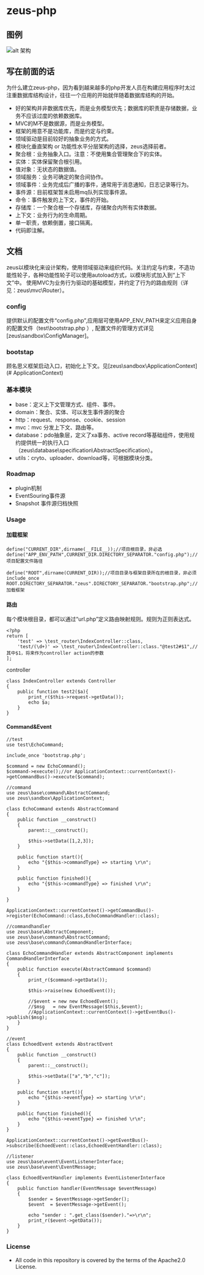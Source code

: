﻿# zeus-php

## 图例
![alt 架构](https://github.com/nathena/zeus-php/blob/master/resource/1.jpg "架构")

## 写在前面的话
为什么建立zeus-php，因为看到越来越多的php开发人员在构建应用程序时太过注重数据库结构设计，往往一个应用的开始就伴随着数据库结构的开始。
- 好的架构并非数据库优先，而是业务模型优先；数据库的职责是存储数据，业务不应该过度的依赖数据库。
- MVC的M不是数据源，而是业务模型。
- 框架的用意不是功能库，而是约定与约束。
- 领域驱动是目前较好的抽象业务的方式。
- 模块化垂直架构 or 功能性水平分层架构的选择，zeus选择前者。
- 聚合根：业务抽象入口。注意：不使用集合管理聚合下的实体。
- 实体：实体保留聚合根引用。
- 值对象：无状态的数据值。
- 领域服务：业务可确定的聚合间协作。
- 领域事件：业务完成后广播的事件，通常用于消息通知，日志记录等行为。
- 事件源：目前框架暂未启用mq队列实现事件源。
- 命令：事件触发的上下文，事件的开始。
- 存储库：一个聚合根一个存储库，存储聚合内所有实体数据。
- 上下文：业务行为的生命周期。
- 单一职责，依赖倒置，接口隔离。
- 代码即注解。

## 文档
zeus以模块化来设计架构，使用领域驱动来组织代码。关注约定与约束，不造功能性轮子，各种功能性轮子可以使用autoload方式，以模块形式加入到“上下文”中。
使用MVC为业务行为驱动的基础模型，并约定了行为的路由规则（详见：zeus\mvc\Router）。

### config
提供默认的配置文件“config.php”,应用层可使用APP_ENV_PATH来定义应用自身的配置文件（test\bootstrap.php ）,
配置文件的管理方式详见[zeus\sandbox\ConfigManager]。

### bootstap
顾名思义框架启动入口，初始化上下文。见[zeus\sandbox\ApplicationContext] (# ApplicationContext)

### 基本模块
- base：定义上下文管理方式、组件、事件。
- domain：聚合、实体、可以发生事件源的聚合
- http：request、response、cookie、session
- mvc：mvc 分发上下文、路由等。
- database：pdo抽象层，定义了xa事务、active record等基础组件，使用规约提供统一的执行入口（zeus\database\specification\AbstractSpecification）。
- utils：cryto、uploader、download等，可根据模块分类。

### Roadmap
- plugin机制
- EventSouring事件源
- Snapshot 事件源归档快照

### Usage
#### 加载框架
```
define("CURRENT_DIR",dirname(__FILE__));//项目根目录，非必选
define("APP_ENV_PATH",CURRENT_DIR.DIRECTORY_SEPARATOR."config.php");//项目配置文件路径

define("ROOT",dirname(CURRENT_DIR));//项目目录与框架目录所在的根目录，非必须
include_once ROOT.DIRECTORY_SEPARATOR."zeus".DIRECTORY_SEPARATOR."bootstrap.php";//加载框架
```
#### 路由
每个模块根目录，都可以通过“url.php”定义路由映射规则。规则为正则表达式。
```
<?php
return [
    'test' => \test_router\IndexController::class,
    'test/(\d+)' => \test_router\IndexController::class."@test2#$1",//其中$1，将来作为controller action的参数
];
```
controller
```
class IndexController extends Controller
{
    public function test2($a){
        print_r($this->request->getData());
        echo $a;
    }
}
```
#### Command&Event
```
//test
use test\EchoCommand;

include_once 'bootstrap.php';

$command = new EchoCommand();
$command->execute();//or ApplicationContext::currentContext()->getCommandBus()->execute($command);

//command
use zeus\base\command\AbstractCommand;
use zeus\sandbox\ApplicationContext;

class EchoCommand extends AbstractCommand
{
    public function __construct()
    {
        parent::__construct();

        $this->setData([1,2,3]);
    }

    public function start(){
        echo "{$this->commandType} => starting \r\n";
    }

    public function finished(){
        echo "{$this->commandType} => finished \r\n";
    }

}

ApplicationContext::currentContext()->getCommandBus()->register(EchoCommand::class,EchoCommandHandler::class);

//commandhandler
use zeus\base\AbstractComponent;
use zeus\base\command\AbstractCommand;
use zeus\base\command\CommandHandlerInterface;

class EchoCommandHandler extends AbstractComponent implements CommandHandlerInterface
{
    public function execute(AbstractCommand $command)
    {
        print_r($command->getData());

        $this->raise(new EchoedEvent());
        
        //$event = new new EchoedEvent();
        //$msg   = new EventMessage($this,$event);
        //ApplicationContext::currentContext()->getEventBus()->publish($msg);
    }
}

//event
class EchoedEvent extends AbstractEvent
{
    public function __construct()
    {
        parent::__construct();

        $this->setData(["a","b","c"]);
    }

    public function start(){
        echo "{$this->eventType} => starting \r\n";
    }

    public function finished(){
        echo "{$this->eventType} => finished \r\n";
    }
}

ApplicationContext::currentContext()->getEventBus()->subscribe(EchoedEvent::class,EchoedEventHandler::class);

//listener
use zeus\base\event\EventListenerInterface;
use zeus\base\event\EventMessage;

class EchoedEventHandler implements EventListenerInterface
{
    public function handler(EventMessage $eventMessage)
    {
        $sender = $eventMessage->getSender();
        $event  = $eventMessage->getEvent();

        echo "sender : ".get_class($sender)."=>\r\n";
        print_r($event->getData());
    }
}
```


### License
- All code in this repository is covered by the terms of the Apache2.0 License.